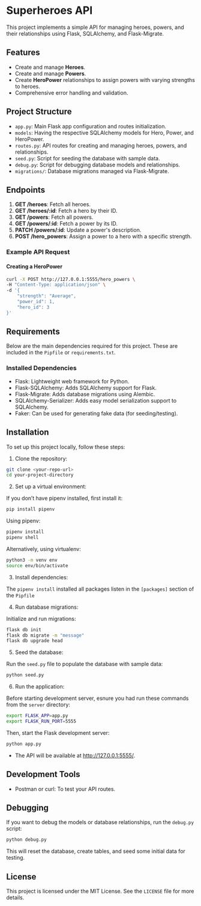 # Superheroes API

This project implements a simple API for managing heroes, powers, and their relationships using Flask, SQLAlchemy, and Flask-Migrate.

## Features

- Create and manage **Heroes**.
- Create and manage **Powers**.
- Create **HeroPower** relationships to assign powers with varying strengths to heroes.
- Comprehensive error handling and validation.

## Project Structure

- `app.py`: Main Flask app configuration and routes initialization.
- `models`: Having the respective SQLAlchemy models for Hero, Power, and HeroPower.
- `routes.py`: API routes for creating and managing heroes, powers, and relationships.
- `seed.py`: Script for seeding the database with sample data.
- `debug.py`: Script for debugging database models and relationships.
- `migrations/`: Database migrations managed via Flask-Migrate.

## Endpoints

1. **GET /heroes**: Fetch all heroes.
2. **GET /heroes/:id**: Fetch a hero by their ID.
3. **GET /powers**: Fetch all powers.
4. **GET /powers/:id**: Fetch a power by its ID.
5. **PATCH /powers/:id**: Update a power's description.
6. **POST /hero_powers**: Assign a power to a hero with a specific strength.

### Example API Request

#### Creating a HeroPower

```bash
curl -X POST http://127.0.0.1:5555/hero_powers \
-H "Content-Type: application/json" \
-d '{
    "strength": "Average",
    "power_id": 1,
    "hero_id": 3
}'
```

## Requirements
Below are the main dependencies required for this project. These are included in the `Pipfile` or `requirements.txt`.

### Installed Dependencies
- Flask: Lightweight web framework for Python.
- Flask-SQLAlchemy: Adds SQLAlchemy support for Flask.
- Flask-Migrate: Adds database migrations using Alembic.
- SQLAlchemy-Serializer: Adds easy model serialization support to SQLAlchemy.
- Faker: Can be used for generating fake data (for seeding/testing).

## Installation
To set up this project locally, follow these steps:

1. Clone the repository:

```bash
git clone <your-repo-url>
cd your-project-directory
```

2. Set up a virtual environment:

If you don’t have pipenv installed, first install it:

```bash
pip install pipenv
```

Using pipenv:

```bash
pipenv install
pipenv shell
```
Alternatively, using virtualenv:

```bash
python3 -m venv env
source env/bin/activate
```

3. Install dependencies:

The `pipenv install` installed all packages listen in the `[packages]` section of the `Pipfile`

4. Run database migrations:

Initialize and run migrations:

```bash
flask db init
flask db migrate -m "message"
flask db upgrade head
```

5. Seed the database:

Run the `seed.py` file to populate the database with sample data:

```bash
python seed.py
```

6. Run the application:

Before starting development server, esnure you had run these commands from the `server` directory:

```bash
export FLASK_APP=app.py
export FLASK_RUN_PORT=5555
```

Then, start the Flask development server:

```bash
python app.py
```

- The API will be available at http://127.0.0.1:5555/.

## Development Tools
- Postman or curl: To test your API routes.

## Debugging
If you want to debug the models or database relationships, run the `debug.py` script:

```bash
python debug.py
```

This will reset the database, create tables, and seed some initial data for testing.

## License
This project is licensed under the MIT License. See the `LICENSE` file for more details.

